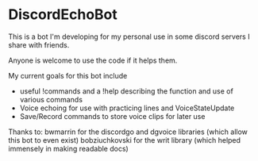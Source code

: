 # DiscordEchoBot

This is a bot I'm developing for my personal use in some discord servers I share with friends.

Anyone is welcome to use the code if it helps them.

My current goals for this bot include
  * useful !commands and a !help describing the function and use of various commands
  * Voice echoing for use with practicing lines and VoiceStateUpdate
  * Save/Record commands to store voice clips for later use

Thanks to:
  bwmarrin for the discordgo and dgvoice libraries (which allow this bot to even exist)
  bobziuchkovski for the writ library (which helped immensely in making readable docs)
